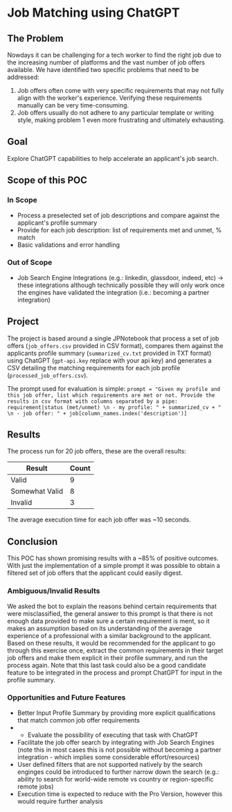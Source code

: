 # Job Matching using ChatGPT

## The Problem
Nowdays it can be challenging for a tech worker to find the right job due to the increasing number of platforms and the vast number of job offers available. We have identified two specific problems that need to be addressed:

1. Job offers often come with very specific requirements that may not fully align with the worker's experience. Verifying these requirements manually can be very time-consuming.
2. Job offers usually do not adhere to any particular template or writing style, making problem 1 even more frustrating and ultimately exhausting.

## Goal
Explore ChatGPT capabilities to help accelerate an applicant's job search.

## Scope of this POC
### In Scope
- Process a preselected set of job descriptions and compare against the applicant's profile summary
- Provide for each job description: list of requirements met and unmet, % match
- Basic validations and error handling

### Out of Scope
- Job Search Engine Integrations (e.g.: linkedin, glassdoor, indeed, etc) -> these integrations although technically possible they will only work once the engines have validated the integration (i.e.: becoming a partner integration) 

## Project
The project is based around a single JPNotebook that process a set of job offers (```job_offers.csv``` provided in CSV format), compares them against the applicants profile summary (```summarized_cv.txt``` provided in TXT format) using ChatGPT (```gpt-api.key``` replace with your api key) and generates a CSV detailing the matching requirements for each job profile (```processed_job_offers.csv```).

The prompt used for evaluation is simple:
```prompt = "Given my profile and this job offer, list which requirements are met or not. Provide the results in csv format with columns separated by a pipe: requirement|status (met/unmet) \n - my profile: " + summarized_cv + " \n - job offer: " + job[column_names.index('description')]```   

## Results
The process run for 20 job offers, these are the overall results:

| Result         | Count |
|----------------|-------|
| Valid          | 9     |
| Somewhat Valid | 8     |
| Invalid        | 3     |

The average execution time for each job offer was ~10 seconds.

    
## Conclusion
This POC has shown promising results with a ~85% of positive outcomes.
With just the implementation of a simple prompt it was possible to obtain a filtered set of job offers that the applicant could easily digest.

### Ambiguous/Invalid Results
We asked the bot to explain the reasons behind certain requirements that were misclassified, the general answer to this prompt is that there is not enough data provided to make sure a certain requirement is ment, so it makes an assumption based on its understanding of the average experience of a professional with a similar background to the applicant.
Based on these results, it would be recommended for the applicant to go through this exercise once, extract the common requirements in their target job offers and make them explicit in their profile summary, and run the process again.
Note that this last task could also be a good candidate feature to be integrated in the process and prompt ChatGPT for input in the profile summary.
    
### Opportunities and Future Features
- Better Input Profile Summary by providing more explicit qualifications that match common job offer requirements
- - Evaluate the possibility of executing that task with ChatGPT
- Facilitate the job offer search by integrating with Job Search Engines (note this in most cases this is not possible without becoming a partner integration - which implies some considerable effort/resources)
- User defined filters that are not supported natively by the search enginges could be introduced to further narrow down the search (e.g.: ability to search for world-wide remote vs country or region-specific remote jobs)
- Execution time is expected to reduce with the Pro Version, however this would require further analysis
